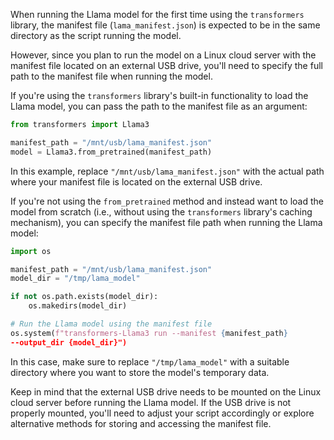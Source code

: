 When running the Llama model for the first time using the `transformers` 
library, the manifest file (`lama_manifest.json`) is expected to be in the 
same directory as the script running the model.

However, since you plan to run the model on a Linux cloud server with the 
manifest file located on an external USB drive, you'll need to specify the 
full path to the manifest file when running the model.

If you're using the `transformers` library's built-in functionality to 
load the Llama model, you can pass the path to the manifest file as an 
argument:

```python
from transformers import Llama3

manifest_path = "/mnt/usb/lama_manifest.json"
model = Llama3.from_pretrained(manifest_path)
```

In this example, replace `"/mnt/usb/lama_manifest.json"` with the actual 
path where your manifest file is located on the external USB drive.

If you're not using the `from_pretrained` method and instead want to load 
the model from scratch (i.e., without using the `transformers` library's 
caching mechanism), you can specify the manifest file path when running 
the Llama model:

```python
import os

manifest_path = "/mnt/usb/lama_manifest.json"
model_dir = "/tmp/lama_model"

if not os.path.exists(model_dir):
    os.makedirs(model_dir)

# Run the Llama model using the manifest file
os.system(f"transformers-Llama3 run --manifest {manifest_path} 
--output_dir {model_dir}")
```

In this case, make sure to replace `"/tmp/lama_model"` with a suitable 
directory where you want to store the model's temporary data.

Keep in mind that the external USB drive needs to be mounted on the Linux 
cloud server before running the Llama model. If the USB drive is not 
properly mounted, you'll need to adjust your script accordingly or explore 
alternative methods for storing and accessing the manifest file.

